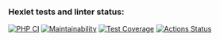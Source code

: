 ### Hexlet tests and linter status:
[![PHP CI](https://github.com/reymezis/php-project-lvl3/actions/workflows/workflow.yml/badge.svg?branch=main)](https://github.com/reymezis/php-project-lvl3/actions/workflows/workflow.yml)
[![Maintainability](https://api.codeclimate.com/v1/badges/aa75a8bffb788fd4c40a/maintainability)](https://codeclimate.com/github/reymezis/php-project-lvl3/maintainability)
[![Test Coverage](https://api.codeclimate.com/v1/badges/aa75a8bffb788fd4c40a/test_coverage)](https://codeclimate.com/github/reymezis/php-project-lvl3/test_coverage)
[![Actions Status](https://github.com/reymezis/php-project-lvl3/workflows/hexlet-check/badge.svg)](https://github.com/reymezis/php-project-lvl3/actions)
